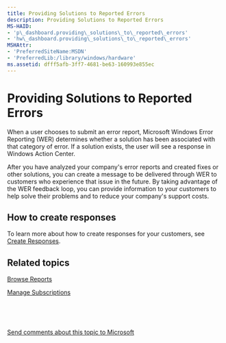 ```yaml
---
title: Providing Solutions to Reported Errors
description: Providing Solutions to Reported Errors
MS-HAID:
- 'p\_dashboard.providing\_solutions\_to\_reported\_errors'
- 'hw\_dashboard.providing\_solutions\_to\_reported\_errors'
MSHAttr:
- 'PreferredSiteName:MSDN'
- 'PreferredLib:/library/windows/hardware'
ms.assetid: dfff5afb-3ff7-4681-be63-160993e855ec
---
```


# Providing Solutions to Reported Errors


When a user chooses to submit an error report, Microsoft Windows Error Reporting (WER) determines whether a solution has been associated with that category of error. If a solution exists, the user will see a response in Windows Action Center.

After you have analyzed your company's error reports and created fixes or other solutions, you can create a message to be delivered through WER to customers who experience that issue in the future. By taking advantage of the WER feedback loop, you can provide information to your customers to help solve their problems and to reduce your company's support costs.

## <span id="How_to_create_responses"></span><span id="how_to_create_responses"></span><span id="HOW_TO_CREATE_RESPONSES"></span>How to create responses


To learn more about how to create responses for your customers, see [Create Responses](https://msdn.microsoft.com/library/windows/hardware/br230774.aspx).

## <span id="related_topics"></span>Related topics


[Browse Reports](https://msdn.microsoft.com/library/windows/hardware/br230773.aspx)

[Manage Subscriptions](https://msdn.microsoft.com/library/windows/hardware/br230806.aspx)

 

 

[Send comments about this topic to Microsoft](mailto:wsddocfb@microsoft.com?subject=Documentation%20feedback%20%5Bhw_dashboard\hw_dashboard%5D:%20Providing%20Solutions%20to%20Reported%20Errors%20%20RELEASE:%20%281/3/2017%29&body=%0A%0APRIVACY%20STATEMENT%0A%0AWe%20use%20your%20feedback%20to%20improve%20the%20documentation.%20We%20don't%20use%20your%20email%20address%20for%20any%20other%20purpose,%20and%20we'll%20remove%20your%20email%20address%20from%20our%20system%20after%20the%20issue%20that%20you're%20reporting%20is%20fixed.%20While%20we're%20working%20to%20fix%20this%20issue,%20we%20might%20send%20you%20an%20email%20message%20to%20ask%20for%20more%20info.%20Later,%20we%20might%20also%20send%20you%20an%20email%20message%20to%20let%20you%20know%20that%20we've%20addressed%20your%20feedback.%0A%0AFor%20more%20info%20about%20Microsoft's%20privacy%20policy,%20see%20http://privacy.microsoft.com/default.aspx. "Send comments about this topic to Microsoft")





